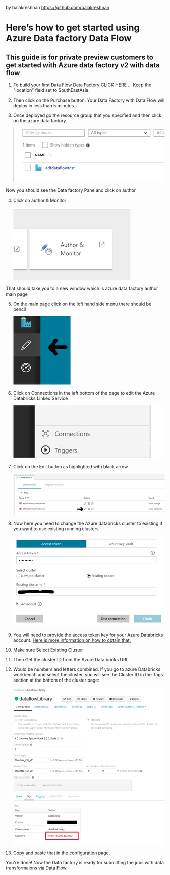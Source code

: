 by balakreshnan <https://github.com/balakreshnan>

Here’s how to get started using Azure Data factory Data Flow
============================================================

This guide is for private preview customers to get started with Azure data factory v2 with data flow
----------------------------------------------------------------------------------------------------

1.  To build your first Data Flow Data Factory [CLICK HERE](https://portal.azure.com/#create/Microsoft.Template/uri/https%3A%2F%2Fraw.githubusercontent.com%2Fkromerm%2Fadfdataflowdocs%2Fmaster%2Fsamples%2Fcurrent_df_arm_template.json) ... Keep the "location" field set to SouthEastAsia.

2. Then click on the Purchase button. Your Data Factory with Data Flow will deploy in less than 5 minutes.

3. Once deployed go the resource group that you specified and then click on the
    azure data factory

    ![](media/a51be05cea35390eb8052f25fb152eef.png)

Now you should see the Data factory Pane and click on author

4. Click on author & Monitor

    ![](media/09b0f0e02aaede3d38acf46a6dcb8644.png)

That should take you to a new window which is azure data factory author main page

5. On the main page click on the left hand side menu there should be pencil

    ![](media/f3a2eff81e3af2a1775407d2c410b71f.png)

6. Click on Connections in the left bottom of the page to edit the Azure Databricks Linked Service

    ![](media/d242a4c1928463417119ab08248e1e37.png)

7. Click on the Edit button as highlighted with black arrow

    ![](media/af068303e7906e297c666307bf12d39b.png)

8. Now here you need to change the Azure databricks cluster to existing if you
    want to use existing running clusters

    ![](media/adb1.png)

9. You will need to provide the access token key for your Azure Databricks account. [Here is more information on how to obtain that.](https://docs.databricks.com/api/latest/authentication.html#generate-token)

10. Make sure Select Existing Cluster

11. Then Get the cluster ID from the Azure Data bricks URL

12. Would be numbers and letters combined. If you go to azure Databricks
    workbench and select the cluster, you will see the Cluster ID in the Tags
    section at the bottom of the cluster page:

    ![](media/c6511f8763cfc590a0e2262cdc960442.png)

13. Copy and paste that in the configuration page.

You're done! Now the Data factory is ready for submitting the jobs with data transformaions via Data Flow.
